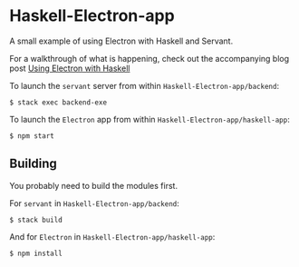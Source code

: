 # Haskell-Electron-app
A small example of using Electron with Haskell and Servant.

For a walkthrough of what is happening, check out the accompanying blog post [Using Electron with Haskell](https://codetalk.io/posts/2016-05-10-using-electron-with-haskell.html)

To launch the `servant` server from within `Haskell-Electron-app/backend`:

```
$ stack exec backend-exe
```

To launch the `Electron` app from within `Haskell-Electron-app/haskell-app`:

```
$ npm start
```


## Building

You probably need to build the modules first.

For `servant` in `Haskell-Electron-app/backend`:

```
$ stack build
```

And for `Electron` in `Haskell-Electron-app/haskell-app`:

```
$ npm install
```
